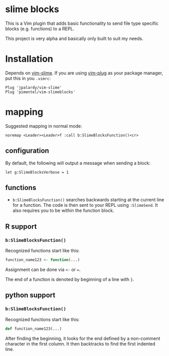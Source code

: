 # slime blocks

This is a Vim plugin that adds basic functionality to send file type specific blocks (e.g. functions)
to a REPL.

This project is very alpha and basically only built to suit my needs.

# Installation

Depends on [vim-slime](https://github.com/jpalardy/vim-slime).
If you are using [vim-plug](https://github.com/junegunn/vim-plug) as your package manager, put this in you `.vimrc`:

```
Plug 'jpalardy/vim-slime'
Plug 'pimentel/vim-slimeblocks'
```

# mapping

Suggested mapping in normal mode:

```vim
noremap <Leader><Leader>f :call b:SlimeBlocksFunction()<cr>
```

## configuration

By default, the following will output a message when sending a block:

```
let g:SlimeBlocksVerbose = 1
```

## functions

- `b:SlimeBlocksFunction()` searches backwards starting at the current line for a function. The code is then sent to your REPL using `:SlimeSend`. It also requires you to be within the function block.

## R support

### `b:SlimeBlocksFunction()`

Recognized functions start like this:

```r
function_name123 <- function(...)
```

Assignment can be done via `<-` or `=`.

The end of a function is denoted by beginning of a line with `}`.

## python support

### `b:SlimeBlocksFunction()`

Recognized functions start like this:

```python
def function_name123(...)
```

After finding the beginning, it looks for the end defined by a non-comment character in the first column.
It then backtracks to find the first indented line.


